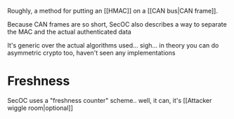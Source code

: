 Roughly, a method for putting an [[HMAC]] on a [[CAN bus|CAN frame]].

Because CAN frames are so short, SecOC also describes a way to separate the MAC and the actual authenticated data

It's generic over the actual algorithms used... sigh... in theory you can do asymmetric crypto too, haven't seen any implementations

# Freshness
SecOC uses a "freshness counter" scheme.. well, it can, it's [[Attacker wiggle room|optional]]